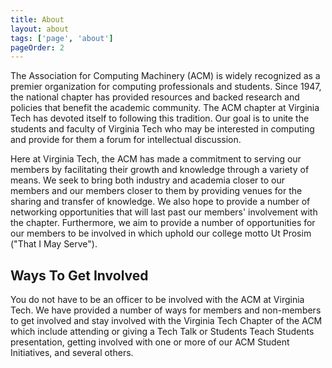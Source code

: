 ```yaml
---
title: About
layout: about
tags: ['page', 'about']
pageOrder: 2
---
```


The Association for Computing Machinery (ACM) is widely recognized as a 
premier organization for computing professionals and students. Since 
1947, the national chapter has provided resources and backed research and 
policies that benefit the academic community. The ACM chapter at Virginia 
Tech has devoted itself to following this tradition. Our goal is to unite 
the students and faculty of Virginia Tech who may be interested in computing 
and provide for them a forum for intellectual discussion.

Here at Virginia Tech, the ACM has made a commitment to serving our members 
by facilitating their growth and knowledge through a variety of means. We seek 
to bring both industry and academia closer to our members and our members 
closer to them by providing venues for the sharing and transfer of knowledge. 
We also hope to provide a number of networking opportunities that will last 
past our members' involvement with the chapter. Furthermore, we aim to provide 
a number of opportunities for our members to be involved in which uphold our 
college motto Ut Prosim ("That I May Serve").

Ways To Get Involved
--------------------
You do not have to be an officer to be involved with the ACM at Virginia Tech. 
We have provided a number of ways for members and non-members to get involved 
and stay involved with the Virginia Tech Chapter of the ACM which include 
attending or giving a Tech Talk or Students Teach Students presentation, 
getting involved with one or more of our ACM Student Initiatives, and several 
others.

